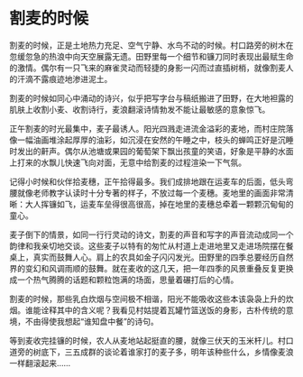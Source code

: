 # 割麦的时候

割麦的时候，正是土地热力充足、空气宁静、水鸟不动的时候。村口路旁的树木在忽缓忽急的热浪中向天空展露无遗。田野里每一个细节和镰刀同时表现出最赋生命的激情。偶尔有一只飞来的麻雀灵动而轻捷的身影一闪而过直插树梢，就像割麦人的汗滴不露痕迹地渗进泥土。 

割麦的时候如同心中涌动的诗兴，似乎把写字台与稿纸搬进了田野，在大地袒露的肌肤上收割小麦、收割诗行，麦浪翻滚诗情勃发不能让最敏感的意象惊飞。 

正午割麦的时光最集中，麦子最诱人。阳光四溅走进流金溢彩的麦地，而村庄院落像一幅油画堆涂起厚厚的油彩，如沉浸在安然的午睡之中，枝头的蝉鸣正好是沉睡时发出的鼾声。偶尔从池塘或果园的葡萄架下飘出孩童的笑语，好象是平静的水面上打来的水飘儿快速飞向对面，无意中给割麦的过程渲染一下气氛。 

记得小时候和伙伴拾麦穗，正午拾得最多。我们成排地跟在运麦车的后面，低头弯腰就像老师教字认读时十分专著的样子，不放过每一个麦穗。麦地里的画面非常清晰：大人挥镰如飞，运麦车垒得很高很高，掉在地里的麦穗总牵着一颗颗沉甸甸的童心。 

麦子倒下的情景，如同一行行灵动的诗文，割麦的声音和写字的声音流动成同一个韵律和我亲切地交谈。这些麦子以特有的匆忙从村道上走进地里又走进场院摆在餐桌上，真实而鼓舞人心。肩上的农具如金子闪闪发光。田野里的四季总要经历自然界的变幻和风调雨顺的鼓舞。就在麦收的这几天，把一年四季的风景重叠反复更换成一个热气腾腾的话题和颗粒饱满的场面，思量着碾打后的心情。 

割麦的时候，那些乳白炊烟与空间极不相谐，阳光不能吸收这些本该袅袅上升的炊烟。谁能诠释其中的含义呢？我看见村姑提着瓦罐竹篮送饭的身影，古朴传统的意境，不由得使我想起“谁知盘中餐”的诗句。 

等到麦收完挂镰的时候，农人从麦地站起挺直的腰，就像三伏天的玉米杆儿。村口道旁的树底下，三五成群的谈论着谁家打的麦子多，明年该种些什么，乡情像麦浪一样翻滚起来……
 